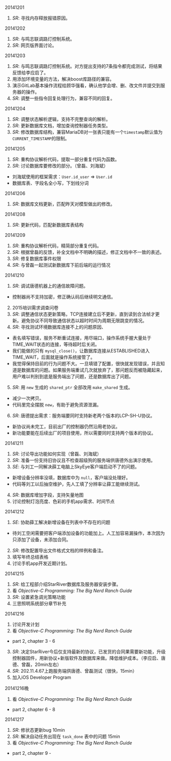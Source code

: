 20141201

1. *SR*: 寻找内存释放报错原因。

20141202

1. *SR*: 与鸣志联调路灯控制系统。
2. *SR*: 网页版界面讨论。

20141203

1. *SR*: 与鸣志联调路灯控制系统。对方提出支持的7条指令都完成测试，将结果反馈给李应启了。
2. 用添加环境变量的方法，解决boost库路径的兼容。
3. 演示GitLab基本操作流程给顾华强看，确认他学会增、删、改文件并提交到服务器的操作。
4. *SR*: 调整一些指令回复处理行为，兼容不同的回复。

20141204

1. *SR*: 调整状态解析逻辑，支持不完整查询的解析。
2. *SR*: 更新数据库文档，增加查询控制器任务类型。
3. *SR*: 修改数据库结构，兼容MariaDB对一张表只能有一个`timestamp`默认值为`CURRENT_TIMESTAMP`的限制。

20141205

1. *SR*: 重构协议解析代码，提取一部分重复代码为函数。
2. *SR*: 讨论数据库要修改的部分。（曾磊、刘海斌）
  - 刘海斌使用的框架需求：`User.id_user` => `User.id`
  - 数据库表、字段名全小写，下划线分词

20141206

1. *SR*: 数据库文档更新，匹配昨天对模型做出的修改。

20141208

1. *SR*: 更新代码，匹配新数据库表结构

20141209

1. *SR*: 重构协议解析代码，精简部分重复代码。
2. *SR*: 根据曾磊的反馈，补全文档中不明确的描述，修正文档中不一致的表述。
3. *SR*: 修复数据库事件权限
4. *SR*: 与曾磊一起测试新数据库下前后端的运行情况

20141210

1. *SR*: 调试唐德机器上的通信故障问题。
  - 控制器尚不支持加密，修正确认码后继续明文通信。
2. 2015培训需求调查问卷
3. *SR*: 调整通信状态更新策略，TCP连接建立后不更新，直到读到合法帧才更新。避免协议不同导致通信状态以超时时间为周期无限跳变的情况。
4. *SR*: 寻找测试环境数据库连接不上的问题原因、
  - 表名填写错误，服务不断重试连接，用尽端口，操作系统手握大量处于TIME_WAIT状态的连接，等待超时后关闭。
  - 我们能做的只有 `mysql_close()`，让数据库连接从ESTABLISHED进入TIME_WAIT，后面就是操作系统接管了。
  - 我觉得保持目前的行为问题不大。一旦填错了配置，很快就发现错误，并且知道是数据库的问题。如果服务端重试几次就放弃了，那问题反而被隐藏起来，用户难以判别到底是服务端出了问题，还是数据库出了问题。
5. *SR*: 用 `new` 生成的 `shared_ptr` 全部改用 `make_shared` 生成。
  - 减少一次拷贝。
  - 代码里完全摆脱 `new`，有助于避免资源泄漏。
6. *SR*: 唐德提出需求：服务端要同时支持新老两个版本的LCP-SH-U协议。
  - 新协议尚未完工，目前出厂的控制器仍然沿用老协议。
  - 新功能要能在后续出厂的项目使用，所以需要同时支持两个版本的协议。

20141211

1. *SR*: 讨论导出功能如何实现（曾磊、刘海斌）
2. *SR*: 准备一份支持旧协议且不检查超级狗的服务端供唐德外出演示使用。
3. *SE*: 与刘工一同解决薛工电脑上SkyEye客户端启动不了的问题。
  - 新增设备分辨率没填，数据库中为 `null`，客户端没处理好。
  - 代码等刘工以后抽空维护，先人工填了分辨率让薛工能继续测试。
4. *SR*: 数据库增加字段，支持矢量地图
5. 讨论控制灯泡亮度、色彩的手机app需求、时间节点

20141212

1. *SE*: 协助薛工解决新增设备在列表中不存在的问题
  - 待刘工空闲需要把客户端添加设备的功能加上。人工加容易漏操作，本次因为只添加了设备，未添加合同。
2. *SR*: 修改配置导出文件格式文档的样例和备注。
3. 填写年终总结表格
4. 讨论手机app开发近期计划。

20141215

1. *SR*: 给工程部介绍StarRiver数据库及服务器安装步骤。
2. 看 *Objective-C Programming: The Big Nerd Ranch Guide*
3. *SR*: 设置紧急调光策略功能
4. 三思照明系统部分章节补充

20141216

1. 讨论开发计划 
2. 看 *Objective-C Programming: The Big Nerd Ranch Guide*
  - part 2, chapter 3 - 6
3. *SR*: 决定StarRiver今后仅支持最新的协议，已发货的合同果需要新功能，升级控制器固件，用新协议+新版软件及数据库来做。降低维护成本。（李应启、唐德、曾磊，20min左右）
4. *SR*: 202.11.4.67上跑服务端供唐德、曾磊测试（很快，15min）
5. 加入iOS Developer Program

20141216晚

1. 看 *Objective-C Programming: The Big Nerd Ranch Guide*
  - part 2, chapter 6 - 8

20141217

1. *SR*: 修状态更新bug 10min
2. *SR*: 解决自动任务出现在 `task_done` 表中的问题 15min
3. 看 *Objective-C Programming: The Big Nerd Ranch Guide*
  - part 2, chapter 9 - 

[//]: # (comment)
